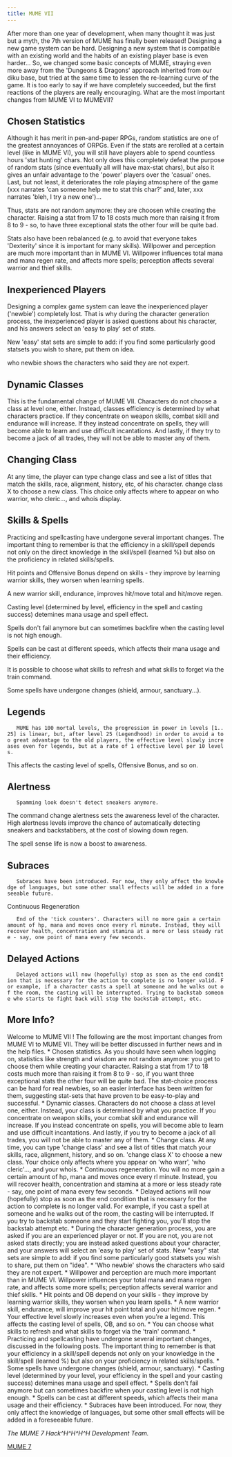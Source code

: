 ```yaml
---
title: MUME VII
---
```


After more than one year of development, when many thought it was just
but a myth, the 7th version of MUME has finally been released! Designing
a new game system can be hard. Designing a new system that is compatible
with an existing world and the habits of an existing player base is even
harder... So, we changed some basic concepts of MUME, straying even more
away from the 'Dungeons & Dragons' approach inherited from our diku
base, but tried at the same time to lessen the re-learning curve of the
game. It is too early to say if we have completely succeeded, but the
first reactions of the players are really encouraging. What are the most
important changes from MUME VI to MUMEVII?

## Chosen Statistics

Although it has merit in pen-and-paper RPGs, random statistics are one
of the greatest annoyances of ORPGs. Even if the stats are rerolled at a
certain level (like in MUME VI), you will still have players able to
spend countless hours 'stat hunting' chars. Not only does this
completely defeat the purpose of random stats (since eventually all will
have max-stat chars), but also it gives an unfair advantage to the
'power' players over the 'casual' ones. Last, but not least, it
deteriorates the role playing atmosphere of the game (xxx narrates 'can
someone help me to stat this char?' and, later, xxx narrates 'bleh, I
try a new one')...

Thus, stats are not random anymore: they are choosen while creating the
character. Raising a stat from 17 to 18 costs much more than raising it
from 8 to 9 - so, to have three exceptional stats the other four will be
quite bad.

Stats also have been rebalanced (e.g. to avoid that everyone takes
'Dexterity' since it is important for many skills). Willpower and
perception are much more important than in MUME VI. Willpower influences
total mana and mana regen rate, and affects more spells; perception
affects several warrior and thief skills.

## Inexperienced Players

Designing a complex game system can leave the inexperienced player
('newbie') completely lost. That is why during the character generation
process, the inexperienced player is asked questions about his
character, and his answers select an 'easy to play' set of stats.

New 'easy' stat sets are simple to add: if you find some particularly
good statsets you wish to share, put them on idea.

who newbie shows the characters who said they are not expert.

## Dynamic Classes

This is the fundamental change of MUME VII. Characters do not choose a
class at level one, either. Instead, classes efficiency is determined by
what characters practice. If they concentrate on weapon skills, combat
skill and endurance will increase. If they instead concentrate on
spells, they will become able to learn and use difficult incantations.
And lastly, if they try to become a jack of all trades, they will not be
able to master any of them.

## Changing Class

At any time, the player can type change class and see a list of titles
that match the skills, race, alignment, history, etc, of his character.
change class X to choose a new class. This choice only affects where to
appear on who warrior, who cleric..., and whois display.

## Skills & Spells

Practicing and spellcasting have undergone several important changes.
The important thing to remember is that the efficiency in a skill/spell
depends not only on the direct knowledge in the skill/spell (learned %)
but also on the proficiency in related skills/spells.

Hit points and Offensive Bonus depend on skills - they improve by
learning warrior skills, they worsen when learning spells.

A new warrior skill, endurance, improves hit/move total and hit/move
regen.

Casting level (determined by level, efficiency in the spell and casting
success) detemines mana usage and spell effect.

Spells don't fail anymore but can sometimes backfire when the casting
level is not high enough.

Spells can be cast at different speeds, which affects their mana usage
and their efficiency.

It is possible to choose what skills to refresh and what skills to
forget via the train command.

Some spells have undergone changes (shield, armour, sanctuary...).

## Legends

`   MUME has 100 mortal levels, the progression in power in levels [1..25] is linear, but, after level 25 (Legendhood) in order to avoid a too great advantage to the old players, the effective level slowly increases even for legends, but at a rate of 1 effective level per 10 levels.`

This affects the casting level of spells, Offensive Bonus, and so on.

## Alertness

`   Spamming look doesn't detect sneakers anymore.`

The command change alertness sets the awareness level of the character.
High alertness levels improve the chance of automatically detecting
sneakers and backstabbers, at the cost of slowing down regen.

The spell sense life is now a boost to awareness.

## Subraces

`   Subraces have been introduced. For now, they only affect the knowledge of languages, but some other small effects will be added in a foreseeable future.`

Continuous Regeneration

`   End of the 'tick counters'. Characters will no more gain a certain amount of hp, mana and moves once every rl minute. Instead, they will recover health, concentration and stamina at a more or less steady rate - say, one point of mana every few seconds.`

## Delayed Actions

`   Delayed actions will now (hopefully) stop as soon as the end condition that is necessary for the action to complete is no longer valid. For example, if a character casts a spell at someone and he walks out of the room, the casting will be interrupted. Trying to backstab someone who starts to fight back will stop the backstab attempt, etc.`

## More Info?

Welcome to MUME VII ! The following are the most important changes from
MUME VI to MUME VII. They will be better discussed in further news and
in the help files. \* Chosen statistics. As you should have seen when
logging on, statistics like strength and wisdom are not random anymore:
you get to choose them while creating your character. Raising a stat
from 17 to 18 costs much more than raising it from 8 to 9 - so, if you
want three exceptional stats the other four will be quite bad. The
stat-choice process can be hard for real newbies, so an easier interface
has been written for them, suggesting stat-sets that have proven to be
easy-to-play and successful. \* Dynamic classes. Characters do not
choose a class at level one, either. Instead, your class is determined
by what you practice. If you concentrate on weapon skills, your combat
skill and endurance will increase. If you instead concentrate on spells,
you will become able to learn and use difficult incantations. And
lastly, if you try to become a jack of all trades, you will not be able
to master any of them. \* Change class. At any time, you can type
'change class' and see a list of titles that match your skills, race,
alignment, history, and so on. 'change class X' to choose a new class.
Your choice only affects where you appear on 'who warr', 'who
cleric'..., and your whois. \* Continuous regeneration. You will no more
gain a certain amount of hp, mana and moves once every rl minute.
Instead, you will recover health, concentration and stamina at a more or
less steady rate - say, one point of mana every few seconds. \* Delayed
actions will now (hopefully) stop as soon as the end condition that is
necessary for the action to complete is no longer valid. For example, if
you cast a spell at someone and he walks out of the room, the casting
will be interrupted. If you try to backstab someone and they start
fighting you, you'll stop the backstab attempt etc. \* During the
character generation process, you are asked if you are an experienced
player or not. If you are not, you are not asked stats directly; you are
instead asked questions about your character, and your answers will
select an 'easy to play' set of stats. New "easy" stat sets are simple
to add: if you find some particularly good statsets you wish to share,
put them on "idea". \* 'Who newbie' shows the characters who said they
are not expert. \* Willpower and perception are much more important than
in MUME VI. Willpower influences your total mana and mana regen rate,
and affects some more spells; perception affects several warrior and
thief skills. \* Hit points and OB depend on your skills - they improve
by learning warrior skills, they worsen when you learn spells. \* A new
warrior skill, endurance, will improve your hit point total and your
hit/move regen. \* Your effective level slowly increases even when
you're a legend. This affects the casting level of spells, OB, and so
on. \* You can choose what skills to refresh and what skills to forget
via the 'train' command. \* Practicing and spellcasting have undergone
several important changes, discussed in the following posts. The
important thing to remember is that your efficiency in a skill/spell
depends not only on your knowledge in the skill/spell (learned %) but
also on your proficiency in related skills/spells. \* Some spells have
undergone changes (shield, armour, sanctuary). \* Casting level
(determined by your level, your efficiency in the spell and your casting
success) detemines mana usage and spell effect. \* Spells don't fail
anymore but can sometimes backfire when your casting level is not high
enough. \* Spells can be cast at different speeds, which affects their
mana usage and their efficiency. \* Subraces have been introduced. For
now, they only affect the knowledge of languages, but some other small
effects will be added in a foreseeable future.

*The MUME 7 Hack^H^H^H^H Development Team.*

[MUME 7](Category:MUME_Versions "wikilink")